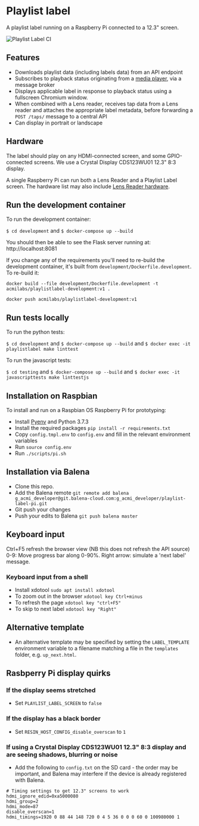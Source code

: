 Playlist label
==============

A playlist label running on a Raspberry Pi connected to a 12.3" screen.

![Playlist Label CI](https://github.com/ACMILabs/playlist-label/workflows/Playlist%20Label%20CI/badge.svg)

## Features

* Downloads playlist data (including labels data) from an API endpoint
* Subscribes to playback status originating from a [media player](https://github.com/ACMILabs/media-player), via a message broker
* Displays applicable label in response to playback status using a fullscreen Chromium window.
* When combined with a Lens reader, receives tap data from a Lens reader and attaches the appropriate label metadata, before forwarding a `POST /taps/` message to a central API
* Can display in portrait or landscape

## Hardware

The label should play on any HDMI-connected screen, and some GPIO-connected screens. We use a Crystal Display CDS123WU01 12.3" 8:3 display.

A single Raspberry Pi can run both a Lens Reader and a Playlist Label screen. The hardware list may also include
[Lens Reader hardware](https://github.com/ACMILabs/lens-reader).

## Run the development container

To run the development container:

`$ cd development` and `$ docker-compose up --build`

You should then be able to see the Flask server running at: http://localhost:8081

If you change any of the requirements you'll need to re-build the development container, it's built from `development/Dockerfile.development`. To re-build it:

`docker build --file development/Dockerfile.development -t acmilabs/playlistlabel-development:v1 .`

`docker push acmilabs/playlistlabel-development:v1`

## Run tests locally

To run the python tests:

`$ cd development` and `$ docker-compose up --build` and `$ docker exec -it playlistlabel make linttest`

To run the javascript tests:

`$ cd testing` and `$ docker-compose up --build` and `$ docker exec -it javascripttests make linttestjs`

## Installation on Raspbian

To install and run on a Raspbian OS Raspberry Pi for prototyping:

* Install [Pyenv](http://www.knight-of-pi.org/pyenv-for-python-version-management-on-raspbian-stretch/) and Python 3.7.3
* Install the required packages `pip install -r requirements.txt`
* Copy `config.tmpl.env` to `config.env` and fill in the relevant environment variables
* Run `source config.env`
* Run `./scripts/pi.sh`

## Installation via Balena

* Clone this repo.
* Add the Balena remote `git remote add balena g_acmi_developer@git.balena-cloud.com:g_acmi_developer/playlist-label-pi.git`
* Git push your changes
* Push your edits to Balena `git push balena master`

## Keyboard input

Ctrl+F5 refresh the browser view (NB this does not refresh the API source)
0-9: Move progress bar along 0-90%.
Right arrow: simulate a 'next label' message.

### Keyboard input from a shell

* Install xdotool `sudo apt install xdotool`
* To zoom out in the browser `xdotool key Ctrl+minus`
* To refresh the page `xdotool key "ctrl+F5"`
* To skip to next label `xdotool key "Right"`

## Alternative template

* An alternative template may be specified by setting the `LABEL_TEMPLATE` environment variable to a filename matching a file in the `templates` folder, e.g. `up_next.html`.

## Rasbperry Pi display quirks

### If the display seems stretched

* Set `PLAYLIST_LABEL_SCREEN` to `false`

### If the display has a black border

* Set `RESIN_HOST_CONFIG_disable_overscan` to `1`

### If using a Crystal Display CDS123WU01 12.3" 8:3 display and are seeing shadows, blurring or noise

* Add the following to `config.txt` on the SD card - the order may be important, and Balena may interfere if the device is already registered with Balena.

```
# Timing settings to get 12.3" screens to work
hdmi_ignore_edid=0xa5000080
hdmi_group=2
hdmi_mode=87
disable_overscan=1
hdmi_timings=1920 0 88 44 148 720 0 4 5 36 0 0 0 60 0 100980000 1
```
